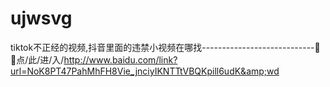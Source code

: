 # ujwsvg
tiktok不正经的视频,抖音里面的违禁小视频在哪找----------------------------🥇🥇点/此/进/入/http://www.baidu.com/link?url=NoK8PT47PahMhFH8Vie_jnciyIKNTTtVBQKpill6udK&amp;wd

